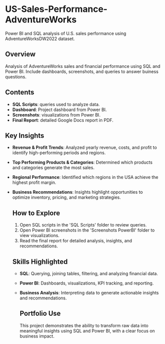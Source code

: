 # US-Sales-Performance-AdventureWorks
Power BI and SQL analysis of U.S. sales performance using AdventureWorksDW2022 dataset.

## Overview
Analysis of AdventureWorks sales and financial performance using SQL and Power BI. Include dashboards, screenshots, and queries to answer buiness questions. 

## Contents
- **SQL Scripts**: queries used to analyze data.
- **Dashboard**: Project dashboard from Power BI.
- **Screenshots**: visualizations from Power BI.
- **Final Report**: detailed Google Docs report in PDF.

## Key Insights
- **Revenue & Profit Trends**: Analyzed yearly revenue, costs, and profit to identify high-performing periods and regions.
- **Top Performing Products & Categories**: Determined which products and categories generate the most sales.
- **Regional Performance**: Identified which regions in the USA achieve the highest profit margin.
- **Business Recommendations**: Insights highlight opportunities to optimize inventory, pricing, and marketing strategies.

  ## How to Explore
  1. Open SQL scripts in the 'SQL Scripts' folder to review queries.
  2. Open Power BI screenshots in the 'Screenshots PowerBI' folder to view visualizations.
  3. Read the final report for detailed analysis, insights, and recommendations.
 
  ## Skills Highlighted
  - **SQL**: Querying, joining tables, filtering, and analyzing financial data.
  - **Power BI**: Dashboards, visualizations, KPI tracking, and reporting.
  - **Business Analysis**: Interpreting data to generate actionable insights and recommendations.
 
    ## Portfolio Use
    This project demonstrates the ability to transform raw data into meaningful insights using SQL and Power BI, with a clear focus on business impact. 
